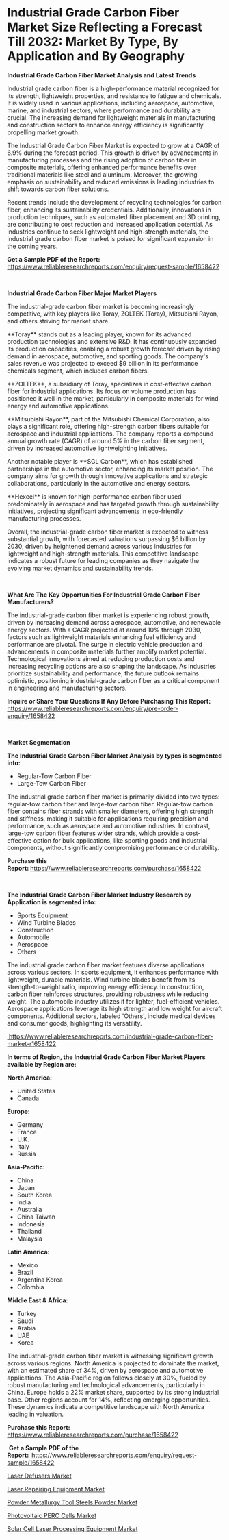<p><h1>Industrial Grade Carbon Fiber Market Size Reflecting a Forecast Till 2032: Market By Type, By Application and By Geography</h1></p><p><strong>Industrial Grade Carbon Fiber Market Analysis and Latest Trends</strong></p>
<p><p>Industrial grade carbon fiber is a high-performance material recognized for its strength, lightweight properties, and resistance to fatigue and chemicals. It is widely used in various applications, including aerospace, automotive, marine, and industrial sectors, where performance and durability are crucial. The increasing demand for lightweight materials in manufacturing and construction sectors to enhance energy efficiency is significantly propelling market growth.</p><p>The Industrial Grade Carbon Fiber Market is expected to grow at a CAGR of 6.9% during the forecast period. This growth is driven by advancements in manufacturing processes and the rising adoption of carbon fiber in composite materials, offering enhanced performance benefits over traditional materials like steel and aluminum. Moreover, the growing emphasis on sustainability and reduced emissions is leading industries to shift towards carbon fiber solutions.</p><p>Recent trends include the development of recycling technologies for carbon fiber, enhancing its sustainability credentials. Additionally, innovations in production techniques, such as automated fiber placement and 3D printing, are contributing to cost reduction and increased application potential. As industries continue to seek lightweight and high-strength materials, the industrial grade carbon fiber market is poised for significant expansion in the coming years.</p></p>
<p><strong>Get a Sample PDF of the Report:&nbsp;</strong> <a href="https://www.reliableresearchreports.com/enquiry/request-sample/1658422?utm_campaign=31&utm_medium=2&utm_source=Github&utm_content=ia&utm_term=23032025&utm_id=industrial-grade-carbon-fiber">https://www.reliableresearchreports.com/enquiry/request-sample/1658422</a></p>
<p>&nbsp;</p>
<p><strong>Industrial Grade Carbon Fiber Major Market Players</strong></p>
<p><p>The industrial-grade carbon fiber market is becoming increasingly competitive, with key players like Toray, ZOLTEK (Toray), Mitsubishi Rayon, and others striving for market share. </p><p>**Toray** stands out as a leading player, known for its advanced production technologies and extensive R&D. It has continuously expanded its production capacities, enabling a robust growth forecast driven by rising demand in aerospace, automotive, and sporting goods. The company's sales revenue was projected to exceed $9 billion in its performance chemicals segment, which includes carbon fibers.</p><p>**ZOLTEK**, a subsidiary of Toray, specializes in cost-effective carbon fiber for industrial applications. Its focus on volume production has positioned it well in the market, particularly in composite materials for wind energy and automotive applications.</p><p>**Mitsubishi Rayon**, part of the Mitsubishi Chemical Corporation, also plays a significant role, offering high-strength carbon fibers suitable for aerospace and industrial applications. The company reports a compound annual growth rate (CAGR) of around 5% in the carbon fiber segment, driven by increased automotive lightweighting initiatives.</p><p>Another notable player is **SGL Carbon**, which has established partnerships in the automotive sector, enhancing its market position. The company aims for growth through innovative applications and strategic collaborations, particularly in the automotive and energy sectors.</p><p>**Hexcel** is known for high-performance carbon fiber used predominately in aerospace and has targeted growth through sustainability initiatives, projecting significant advancements in eco-friendly manufacturing processes.</p><p>Overall, the industrial-grade carbon fiber market is expected to witness substantial growth, with forecasted valuations surpassing $6 billion by 2030, driven by heightened demand across various industries for lightweight and high-strength materials. This competitive landscape indicates a robust future for leading companies as they navigate the evolving market dynamics and sustainability trends.</p></p>
<p>&nbsp;</p>
<p><strong>What Are The Key Opportunities For Industrial Grade Carbon Fiber Manufacturers?</strong></p>
<p><p>The industrial-grade carbon fiber market is experiencing robust growth, driven by increasing demand across aerospace, automotive, and renewable energy sectors. With a CAGR projected at around 10% through 2030, factors such as lightweight materials enhancing fuel efficiency and performance are pivotal. The surge in electric vehicle production and advancements in composite materials further amplify market potential. Technological innovations aimed at reducing production costs and increasing recycling options are also shaping the landscape. As industries prioritize sustainability and performance, the future outlook remains optimistic, positioning industrial-grade carbon fiber as a critical component in engineering and manufacturing sectors.</p></p>
<p><strong>Inquire or Share Your Questions If Any Before Purchasing This Report:</strong> <a href="https://www.reliableresearchreports.com/enquiry/pre-order-enquiry/1658422?utm_campaign=31&utm_medium=2&utm_source=Github&utm_content=ia&utm_term=23032025&utm_id=industrial-grade-carbon-fiber">https://www.reliableresearchreports.com/enquiry/pre-order-enquiry/1658422</a></p>
<p>&nbsp;</p>
<p><strong>Market Segmentation</strong></p>
<p><strong>The Industrial Grade Carbon Fiber Market Analysis by types is segmented into:</strong></p>
<p><ul><li>Regular-Tow Carbon Fiber</li><li>Large-Tow Carbon Fiber</li></ul></p>
<p><p>The industrial grade carbon fiber market is primarily divided into two types: regular-tow carbon fiber and large-tow carbon fiber. Regular-tow carbon fiber contains fiber strands with smaller diameters, offering high strength and stiffness, making it suitable for applications requiring precision and performance, such as aerospace and automotive industries. In contrast, large-tow carbon fiber features wider strands, which provide a cost-effective option for bulk applications, like sporting goods and industrial components, without significantly compromising performance or durability.</p></p>
<p><strong>Purchase this Report:&nbsp;</strong><a href="https://www.reliableresearchreports.com/purchase/1658422?utm_campaign=31&utm_medium=2&utm_source=Github&utm_content=ia&utm_term=23032025&utm_id=industrial-grade-carbon-fiber">https://www.reliableresearchreports.com/purchase/1658422</a></p>
<p>&nbsp;</p>
<p><strong>The Industrial Grade Carbon Fiber Market Industry Research by Application is segmented into:</strong></p>
<p><ul><li>Sports Equipment</li><li>Wind Turbine Blades</li><li>Construction</li><li>Automobile</li><li>Aerospace</li><li>Others</li></ul></p>
<p><p>The industrial grade carbon fiber market features diverse applications across various sectors. In sports equipment, it enhances performance with lightweight, durable materials. Wind turbine blades benefit from its strength-to-weight ratio, improving energy efficiency. In construction, carbon fiber reinforces structures, providing robustness while reducing weight. The automobile industry utilizes it for lighter, fuel-efficient vehicles. Aerospace applications leverage its high strength and low weight for aircraft components. Additional sectors, labeled 'Others', include medical devices and consumer goods, highlighting its versatility.</p></p>
<p><a href="https://www.reliableresearchreports.com/industrial-grade-carbon-fiber-market-r1658422?utm_campaign=31&utm_medium=2&utm_source=Github&utm_content=ia&utm_term=23032025&utm_id=industrial-grade-carbon-fiber">&nbsp;https://www.reliableresearchreports.com/industrial-grade-carbon-fiber-market-r1658422</a></p>
<p><strong>In terms of Region, the Industrial Grade Carbon Fiber Market Players available by Region are:</strong></p>
<p>
    <p> <strong> North America: </strong>
        <ul>
            <li>United States</li>
            <li>Canada</li>
        </ul>
        </p> 
    <p> <strong> Europe: </strong>
        <ul>
            <li>Germany</li>
            <li>France</li>
            <li>U.K.</li>
            <li>Italy</li>
            <li>Russia</li>
        </ul>
        </p> 
    <p> <strong> Asia-Pacific: </strong>
        <ul>
            <li>China</li>
            <li>Japan</li>
            <li>South Korea</li>
            <li>India</li>
            <li>Australia</li>
            <li>China Taiwan</li>
            <li>Indonesia</li>
            <li>Thailand</li>
            <li>Malaysia</li>
        </ul>
        </p> 
    <p> <strong> Latin America: </strong>
        <ul>
            <li>Mexico</li>
            <li>Brazil</li>
            <li>Argentina Korea</li>
            <li>Colombia</li>
        </ul>
        </p> 
    <p> <strong> Middle East & Africa: </strong>
        <ul>
            <li>Turkey</li>
            <li>Saudi</li>
            <li>Arabia</li>
            <li>UAE</li>
            <li>Korea</li>
        </ul>
    </p>
    </p>
<p><p>The industrial-grade carbon fiber market is witnessing significant growth across various regions. North America is projected to dominate the market, with an estimated share of 34%, driven by aerospace and automotive applications. The Asia-Pacific region follows closely at 30%, fueled by robust manufacturing and technological advancements, particularly in China. Europe holds a 22% market share, supported by its strong industrial base. Other regions account for 14%, reflecting emerging opportunities. These dynamics indicate a competitive landscape with North America leading in valuation.</p></p>
<p><strong>Purchase this Report: </strong><a href="https://www.reliableresearchreports.com/purchase/1658422?utm_campaign=31&utm_medium=2&utm_source=Github&utm_content=ia&utm_term=23032025&utm_id=industrial-grade-carbon-fiber">https://www.reliableresearchreports.com/purchase/1658422</a></p>
<p>&nbsp;<strong>Get a Sample PDF of the Report:&nbsp;&nbsp;</strong><a href="https://www.reliableresearchreports.com/enquiry/request-sample/1658422?utm_campaign=31&utm_medium=2&utm_source=Github&utm_content=ia&utm_term=23032025&utm_id=industrial-grade-carbon-fiber">https://www.reliableresearchreports.com/enquiry/request-sample/1658422</a></p>
<p><strong></strong></p>
<p><p><a href="https://github.com/gavalegeyndt26/Market-Research-Report-List-1/blob/main/laser-defusers-market.md?utm_campaign=31&utm_medium=2&utm_source=Github&utm_content=ia&utm_term=23032025&utm_id=industrial-grade-carbon-fiber">Laser Defusers Market</a></p><p><a href="https://github.com/kavechoxo/Market-Research-Report-List-1/blob/main/laser-repairing-equipment-market.md?utm_campaign=31&utm_medium=2&utm_source=Github&utm_content=ia&utm_term=23032025&utm_id=industrial-grade-carbon-fiber">Laser Repairing Equipment Market</a></p><p><a href="https://github.com/boonegoicks7/Market-Research-Report-List-1/blob/main/powder-metallurgy-tool-steels-powder-market.md?utm_campaign=31&utm_medium=2&utm_source=Github&utm_content=ia&utm_term=23032025&utm_id=industrial-grade-carbon-fiber">Powder Metallurgy Tool Steels Powder Market</a></p><p><a href="https://github.com/qianyateina/Market-Research-Report-List-1/blob/main/photovoltaic-perc-cells-market.md?utm_campaign=31&utm_medium=2&utm_source=Github&utm_content=ia&utm_term=23032025&utm_id=industrial-grade-carbon-fiber">Photovoltaic PERC Cells Market</a></p><p><a href="https://github.com/jensanohishi/Market-Research-Report-List-1/blob/main/solar-cell-laser-processing-equipment-market.md?utm_campaign=31&utm_medium=2&utm_source=Github&utm_content=ia&utm_term=23032025&utm_id=industrial-grade-carbon-fiber">Solar Cell Laser Processing Equipment Market</a></p></p>